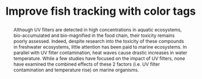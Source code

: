 ---
filename: improve_fish_tracking_with_color_tags
title: "Improve fish tracking with color tags"
img_filename: "research_projects/img/trex.png"
date_start: 2022
date_end: 2022
duration: "3 months"
type: "Postdoc"

partners: "LIENSs (lab)"

members: ["Christel Lefrançois (LIENSs)", "Jean-Christophe Burie (L3i)", "Marie-Neige Chapel (L3i)"]

abstract: "Although UV filters are detected in high concentrations in aquatic ecosystems, bio-accumulated and bio-magnified in the food chain, their toxicity remains poorly assessed. Indeed, despite research into the toxicity of these compounds in freshwater ecosystems, little attention has been paid to marine ecosystems. In parallel with UV filter contamination, heat waves cause drastic increases in water temperature. While a few studies have focused on the impact of UV filters, none have examined the combined effects of these 2 factors (i.e. UV filter contamination and temperature rise) on marine organisms."

keywords: "computer vision, background subtraction"
---